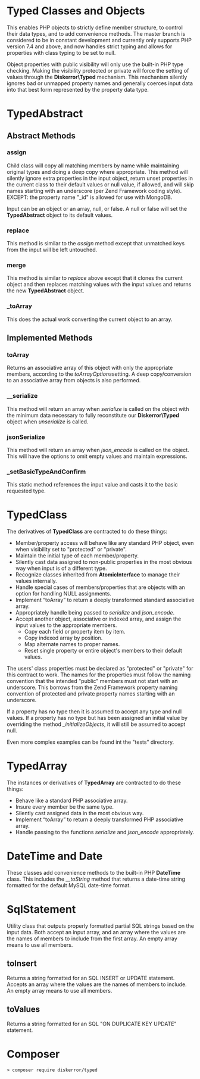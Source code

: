 # Typed Classes and Objects

This enables PHP objects to strictly define member structure, to control their data types, and to add convenience methods. The master branch is considered to be in constant development and currently only supports PHP version 7.4 and above, and now handles strict typing and allows for properties with class typing to be set to null.

Object properties with public visibility will only use the built-in PHP type checking. Making the visibility protected or private will force the setting of values through the **Diskerror\Typed** mechanism. This mechanism silently ignores bad or unmapped property names and generally coerces input data into that best form represented by the property data type.

# TypedAbstract

## Abstract Methods

### assign

Child class will copy all matching members by name while maintaining original types and doing a deep copy where appropriate. This method will silently ignore extra properties in the input object, return unset properties in the current class to their default values or null value, if allowed, and will skip names starting with an underscore (per Zend Framework coding style). EXCEPT: the property name "_id" is allowed for use with MongoDB.

Input can be an object or an array, null, or false. A null or false will set the **TypedAbstract** object to its default values.

### replace

This method is similar to the *assign* method except that unmatched keys from the input will be left untouched.

### merge

This method is similar to *replace* above except that it clones the current object and then replaces matching values with the input values and returns the new **TypedAbstract** object.

### _toArray

This does the actual work converting the current object to an array.

## Implemented Methods

### toArray

Returns an associative array of this object with only the appropriate members, according to the *toArrayOptions*setting. A deep copy/conversion to an associative array from objects is also performed.

### __serialize

This method will return an array when *serialize* is called on the object with the minimum data necessary to fully reconstitute our **Diskerror\Typed** object when *unserialize* is called.

### jsonSerialize

This method will return an array when *json_encode* is called on the object. This will have the options to omit empty values and maintain expressions.

### _setBasicTypeAndConfirm

This static method references the input value and casts it to the basic requested type.

# TypedClass

The derivatives of **TypedClass** are contracted to do these things:

* Member/property access will behave like any standard PHP object, even when visibility set to "protected" or "private".
* Maintain the initial type of each member/property.
* Silently cast data assigned to non-public properties in the most obvious way when input is of a different type.
* Recognize classes inherited from **AtomicInterface** to manage their values internally.
* Handle special cases of members/properties that are objects with an option for handling NULL assignments.
* Implement “toArray” to return a deeply transformed standard associative array.
* Appropriately handle being passed to *serialize* and *json_encode*.
* Accept another object, associative or indexed array, and assign the input values to the appropriate members.
    * Copy each field or property item by item.
    * Copy indexed array by position.
    * Map alternate names to proper names.
    * Reset single property or entire object's members to their default values.

The users' class properties must be declared as "protected" or "private" for this contract to work. The names for the properties must follow the naming convention that the intended "public" members must not start with an underscore. This borrows from the Zend Framework property naming convention of protected and private property names starting with an underscore.

If a property has no type then it is assumed to accept any type and null values. If a property has no type but has been assigned an initial value by overriding the method *_initializeObjects*, it will still be assumed to accept null.

Even more complex examples can be found int the "tests" directory.

# TypedArray

The instances or derivatives of **TypedArray** are contracted to do these things:

* Behave like a standard PHP associative array.
* Insure every member be the same type.
* Silently cast assigned data in the most obvious way.
* Implement “toArray” to return a deeply transformed PHP associative array.
* Handle passing to the functions *serialize* and *json_encode* appropriately.

# DateTime and Date

These classes add convenience methods to the built-in PHP **DateTime** class. This includes the *__toString* method that returns a date-time string formatted for the default MySQL date-time format.

# SqlStatement

Utility class that outputs properly formatted partial SQL strings based on the input data. Both accept an input array, and an array where the values are the names of members to include from the first array. An empty array means to use all members.

## toInsert

Returns a string formatted for an SQL INSERT or UPDATE statement. Accepts an array where the values are the names of members to include. An empty array means to use all members.

## toValues

Returns a string formatted for an SQL "ON DUPLICATE KEY UPDATE" statement.

# Composer

```
> composer require diskerror/typed
```

